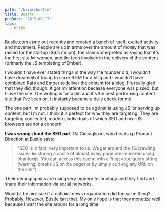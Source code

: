 ```yaml
---
path: "/blips/bustle"
title: Bustle
pubDate: "2013-08-17"
tags:
  - blips
---
```


[Bustle.com](http://www.bustle.com) came out recently and created a bunch of itself: excited activity and movement. People are up in arms over the amount of money that was raised for the startup (\$6.5 million), the claims interpreted as saying that it's the first site for women, and the tech involved in the delivery of the content (primarly the JS templating of Ember).

I wouldn't have ever stated things in the way the founder did, I wouldn't have dreamed of trying to score 6.5M for a blog and I wouldn't have combined Rails and Ember to deliver the content for a blog. I'm really glad that they did, though. It got my attention because everyone was pissed, but I love the site. The writing is fantastic and it's the best performing content site that I've been on. It instantly became a daily check for me.

The one part I'm probably supposed to be against is using JS for serving up content, but I'm not. I think it is perfect for who they are targeting. They are targeting connected, modern, individuals of which SEO and non-JS browsers are not a concern.

**I was wrong about the SEO part**. RJ Ciccaglione, who heads up Product Direction at Bustle says:

> "SEO is in fact, very important to us. We get around the JS/crawling issues by storing a cache of almost every page pre-rendered using phantomjs. You can access this cache with a ?nojs=true query string (warning: breaks JS on the page) or by simply curl-ing any URL on the site.")

Their demographics are using very modern technology and they find and share their information via social networks.

Would it be an issue if a national news organization did the same thing? Probably. However, Bustle isn't that. My only hope is that they monetize well because I want the site around for a long time.
